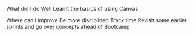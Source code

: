 What did I do Well
Learnt the basics of using Canvas

Where can I improve
Be more disciplined
Track time
Revisit some earlier sprints and go over concepts ahead of Bootcamp
